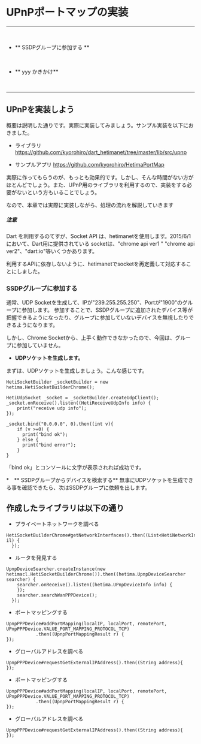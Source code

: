 # UPnPポートマップの実装
<hr>
<br>


* ** SSDPグループに参加する **

<br>

* ** yyy かきかけ**


<br>
<hr>



## UPnPを実装しよう

概要は説明した通りです。実際に実装してみましょう。サンプル実装を以下におきました。

* ライブラリ
  https://github.com/kyorohiro/dart_hetimanet/tree/master/lib/src/upnp

* サンプルアプリ
  https://github.com/kyorohiro/HetimaPortMap


実際に作ってもらうのが、もっとも効果的です。しかし、そんな時間がない方がほとんどでしょう。また、UPnP用のライブラリを利用するので、実装をする必要がないという方もいることでしょう。

なので、本章では実際に実装しながら、処理の流れを解説していきます

##### 注意
Dart を利用するのてすが、Socket API は、hetimanetを使用します。2015/6/1において、Dart用に提供されている socketは、"chrome api ver1 " "chrome api ver2"、"dart:io"等いくつかあります。

利用するAPIに依存しないように、hetimanetでsocketを再定義して対応することにしました。


### SSDPグループに参加する

通常、UDP Socketを生成して、IPが"239.255.255.250"、Portが"1900"のグループに参加します。
参加することで、SSDPグループに追加されたデバイス等が把握できるようになったり、グループに参加していないデバイスを無視したりできるようになります。

しかし、Chrome Socketから、上手く動作できなかったので、今回は、グループに参加していません。


* **UDPソケットを生成します。**

まずは、UDPソケットを生成しましょう。こんな感じです。
```
HetiSocketBuilder _socketBuilder = new hetima.HetiSocketBuilderChrome();

HetiUdpSocket _socket = _socketBuilder.createUdpClient();
_socket.onReceive().listen((HetiReceiveUdpInfo info) {
    print("receive udp info");
});

_socket.bind("0.0.0.0", 0).then((int v){
    if (v >=0) {
      print("bind ok");
    } else {
      print("bind error");
    }
}

```

「bind ok」とコンソールに文字が表示されれば成功です。


*　** SSDPグループからデバイスを検索する**
無事にUDPソケットを生成できる事を確認できたら、次はSSDPグループに依頼を出します。






## 作成したライブラリは以下の通り
* プライベートネットワークを調べる
```
HetiSocketBuilderChrome#getNetworkInterfaces().then((List<HetiNetworkInterface> il) {
  });
```

* ルータを発見する
```
UpnpDeviceSearcher.createInstance(new hetimacl.HetiSocketBuilderChrome()).then((hetima.UpnpDeviceSearcher searcher) {
    searcher.onReceive().listen((hetima.UPnpDeviceInfo info) {
    });
    searcher.searchWanPPPDevice();
  });
```

* ポートマッピングする
```
UpnpPPPDevice#addPortMapping(localIP, localPort, remotePort, UPnpPPPDevice.VALUE_PORT_MAPPING_PROTOCOL_TCP)
           .then((UpnpPortMappingResult r) {
});
```

* グローバルアドレスを調べる
```
UpnpPPPDevice#requestGetExternalIPAddress().then((String address){
});
```




* ポートマッピングする
```
UpnpPPPDevice#addPortMapping(localIP, localPort, remotePort, UPnpPPPDevice.VALUE_PORT_MAPPING_PROTOCOL_TCP)
           .then((UpnpPortMappingResult r) {
});
```

* グローバルアドレスを調べる
```
UpnpPPPDevice#requestGetExternalIPAddress().then((String address){
});
```



